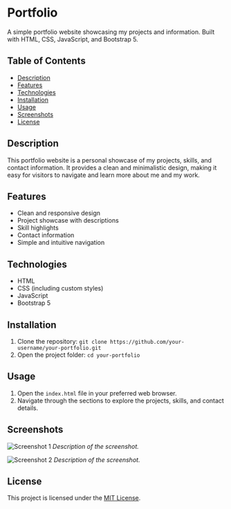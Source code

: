 # Portfolio

A simple portfolio website showcasing my projects and information. Built with HTML, CSS, JavaScript, and Bootstrap 5.

## Table of Contents

- [Description](#description)
- [Features](#features)
- [Technologies](#technologies)
- [Installation](#installation)
- [Usage](#usage)
- [Screenshots](#screenshots)
- [License](#license)

## Description

This portfolio website is a personal showcase of my projects, skills, and contact information. It provides a clean and minimalistic design, making it easy for visitors to navigate and learn more about me and my work.

## Features

- Clean and responsive design
- Project showcase with descriptions
- Skill highlights
- Contact information
- Simple and intuitive navigation

## Technologies

- HTML
- CSS (including custom styles)
- JavaScript
- Bootstrap 5

## Installation

1. Clone the repository: `git clone https://github.com/your-username/your-portfolio.git`
2. Open the project folder: `cd your-portfolio`

## Usage

1. Open the `index.html` file in your preferred web browser.
2. Navigate through the sections to explore the projects, skills, and contact details.

## Screenshots

![Screenshot 1](screenshots/screenshot1.png)
_Description of the screenshot._

![Screenshot 2](screenshots/screenshot2.png)
_Description of the screenshot._

## License

This project is licensed under the [MIT License](LICENSE).
